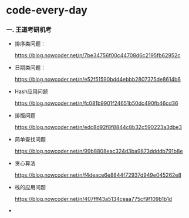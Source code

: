 # code-every-day
### 一. 王道考研机考

- 排序类问题：

  https://blog.nowcoder.net/n/7be34756f00c44708d6c2195fb62952c

- 日期类问题：

  https://blog.nowcoder.net/n/e52f51590bdd4ebbb2807375de8614b6

- Hash应用问题

  https://blog.nowcoder.net/n/fc081b9901f24651b50dc490fb46cd36

- 排版问题

  https://blog.nowcoder.net/n/edc8d92f8f8844c8b32c590223a3dbe3

- 简单查找问题

  https://blog.nowcoder.net/n/99b8808eac324d3ba9873ddddb791b8e

- 贪心算法

  https://blog.nowcoder.net/n/f4deace6e8844f72937d949e045262e8

- 栈的应用问题

  https://blog.nowcoder.net/n/407fff43a5134ceaa775cf9f109b1b1d

- 